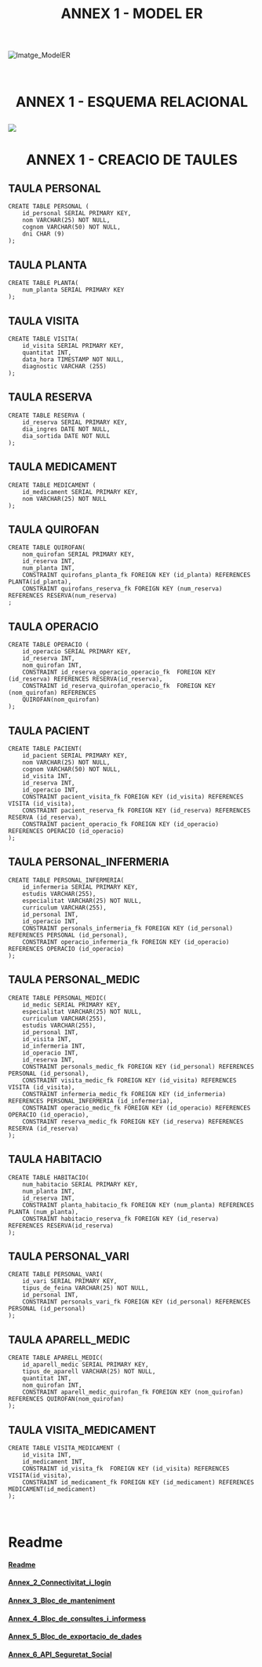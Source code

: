 # <p align="center"> ANNEX 1 - MODEL ER </p>

<br>

![Imatge_ModelER](Imagenes/Model_Relacional.png)

<br>

# <p align="center"> ANNEX 1 - ESQUEMA RELACIONAL </p>


<img src="Imagenes/Esquema.png">

<br>

# <p align="center"> ANNEX 1 - CREACIO DE TAULES </p>

TAULA PERSONAL
--------------
```
CREATE TABLE PERSONAL (
    id_personal SERIAL PRIMARY KEY,
    nom VARCHAR(25) NOT NULL, 
    cognom VARCHAR(50) NOT NULL,
    dni CHAR (9)
);
```
TAULA PLANTA
------------
```
CREATE TABLE PLANTA(
    num_planta SERIAL PRIMARY KEY
);

```
TAULA VISITA
-------------
```
CREATE TABLE VISITA(
    id_visita SERIAL PRIMARY KEY,
    quantitat INT,
    data_hora TIMESTAMP NOT NULL,
    diagnostic VARCHAR (255)
);
```
TAULA RESERVA
--------------------
```
CREATE TABLE RESERVA (
    id_reserva SERIAL PRIMARY KEY, 
    dia_ingres DATE NOT NULL, 
    dia_sortida DATE NOT NULL
);
```
TAULA MEDICAMENT
-------------------------
```
CREATE TABLE MEDICAMENT (
    id_medicament SERIAL PRIMARY KEY, 
    nom VARCHAR(25) NOT NULL
);
```
TAULA QUIROFAN
------------
```
CREATE TABLE QUIROFAN(
    nom_quirofan SERIAL PRIMARY KEY, 
    id_reserva INT,
    num_planta INT,
    CONSTRAINT quirofans_planta_fk FOREIGN KEY (id_planta) REFERENCES PLANTA(id_planta),
    CONSTRAINT quirofans_reserva_fk FOREIGN KEY (num_reserva) REFERENCES RESERVA(num_reserva)
;

```
TAULA OPERACIO
--------------
```
CREATE TABLE OPERACIO (
    id_operacio SERIAL PRIMARY KEY,
    id_reserva INT,
    nom_quirofan INT,
    CONSTRAINT id_reserva_operacio_operacio_fk  FOREIGN KEY (id_reserva) REFERENCES RESERVA(id_reserva),
    CONSTRAINT id_reserva_quirofan_operacio_fk  FOREIGN KEY (nom_quirofan) REFERENCES             
    QUIROFAN(nom_quirofan) 
);
```
TAULA PACIENT
----------------------
```
CREATE TABLE PACIENT(
    id_pacient SERIAL PRIMARY KEY, 
    nom VARCHAR(25) NOT NULL, 
    cognom VARCHAR(50) NOT NULL,
    id_visita INT,
    id_reserva INT,
    id_operacio INT,
    CONSTRAINT pacient_visita_fk FOREIGN KEY (id_visita) REFERENCES VISITA (id_visita),
    CONSTRAINT pacient_reserva_fk FOREIGN KEY (id_reserva) REFERENCES RESERVA (id_reserva),
    CONSTRAINT pacient_operacio_fk FOREIGN KEY (id_operacio) REFERENCES OPERACIO (id_operacio)
);
```
TAULA PERSONAL_INFERMERIA
---------------
```
CREATE TABLE PERSONAL_INFERMERIA(
    id_infermeria SERIAL PRIMARY KEY,
    estudis VARCHAR(255),
    especialitat VARCHAR(25) NOT NULL,
    curriculum VARCHAR(255),
    id_personal INT,
    id_operacio INT,
    CONSTRAINT personals_infermeria_fk FOREIGN KEY (id_personal) REFERENCES PERSONAL (id_personal),
    CONSTRAINT operacio_infermeria_fk FOREIGN KEY (id_operacio) REFERENCES OPERACIO (id_operacio)
);
```
TAULA PERSONAL_MEDIC
-----------------------
```
CREATE TABLE PERSONAL_MEDIC(
    id_medic SERIAL PRIMARY KEY,    
    especialitat VARCHAR(25) NOT NULL,
    curriculum VARCHAR(255),
    estudis VARCHAR(255),
    id_personal INT,
    id_visita INT,
    id_infermeria INT,
    id_operacio INT,
    id_reserva INT,
    CONSTRAINT personals_medic_fk FOREIGN KEY (id_personal) REFERENCES PERSONAL (id_personal),
    CONSTRAINT visita_medic_fk FOREIGN KEY (id_visita) REFERENCES VISITA (id_visita),
    CONSTRAINT infermeria_medic_fk FOREIGN KEY (id_infermeria) REFERENCES PERSONAL_INFERMERIA (id_infermeria),
    CONSTRAINT operacio_medic_fk FOREIGN KEY (id_operacio) REFERENCES OPERACIO (id_operacio),
    CONSTRAINT reserva_medic_fk FOREIGN KEY (id_reserva) REFERENCES RESERVA (id_reserva)
);
```
TAULA HABITACIO
-------------------
```
CREATE TABLE HABITACIO(
    num_habitacio SERIAL PRIMARY KEY, 
    num_planta INT, 
    id_reserva INT,
    CONSTRAINT planta_habitacio_fk FOREIGN KEY (num_planta) REFERENCES PLANTA (num_planta),
    CONSTRAINT habitacio_reserva_fk FOREIGN KEY (id_reserva) REFERENCES RESERVA(id_reserva)
);
```
TAULA PERSONAL_VARI
-------------------
```
CREATE TABLE PERSONAL_VARI(
    id_vari SERIAL PRIMARY KEY, 
    tipus_de_feina VARCHAR(25) NOT NULL,
    id_personal INT,
    CONSTRAINT personals_vari_fk FOREIGN KEY (id_personal) REFERENCES PERSONAL (id_personal)
);

```
TAULA APARELL_MEDIC
----------------
```
CREATE TABLE APARELL_MEDIC(
    id_aparell_medic SERIAL PRIMARY KEY,  
    tipus_de_aparell VARCHAR(25) NOT NULL,
    quantitat INT,
    nom_quirofan INT,
    CONSTRAINT aparell_medic_quirofan_fk FOREIGN KEY (nom_quirofan) REFERENCES QUIROFAN(nom_quirofan)
);

```
TAULA VISITA_MEDICAMENT
-----------------------
```
CREATE TABLE VISITA_MEDICAMENT (
    id_visita INT,
    id_medicament INT, 
    CONSTRAINT id_visita_fk  FOREIGN KEY (id_visita) REFERENCES VISITA(id_visita),
    CONSTRAINT id_medicament_fk FOREIGN KEY (id_medicament) REFERENCES MEDICAMENT(id_medicament)
);
```
<br>

# Readme
#### [Readme](https://github.com/miguelIH/Projecte-Intermodular/blob/main/Readme.md)
#### [Annex_2_Connectivitat_i_login](https://github.com/miguelIH/Projecte-Intermodular/tree/main/Annex_2_Connectivitat_i_login)
#### [Annex_3_Bloc_de_manteniment](https://github.com/miguelIH/Projecte-Intermodular/tree/main/Annex_3_Bloc_de_manteniment)
#### [Annex_4_Bloc_de_consultes_i_informess](https://github.com/miguelIH/Projecte-Intermodular/tree/main/Annex_4_Bloc_de_consultes_i_informes)
#### [Annex_5_Bloc_de_exportacio_de_dades](https://github.com/miguelIH/Projecte-Intermodular/tree/main/Annex_5_Bloc_de_exportacio_de_dades)
#### [Annex_6_API_Seguretat_Social](https://github.com/miguelIH/Projecte-Intermodular/tree/main/Annex_6_API_Seguretat_Social)
